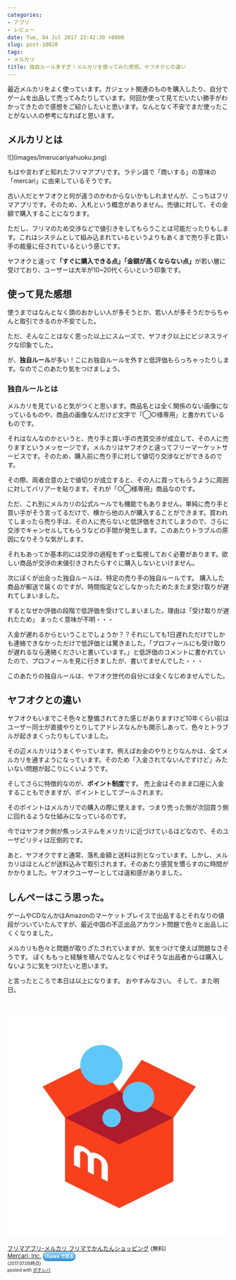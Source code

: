 ```yaml
---
categories:
- アプリ
- レビュー
date: Tue, 04 Jul 2017 23:42:30 +0000
slug: post-10828
tags:
- メルカリ
title: 独自ルール多すぎ！メルカリを使ってみた感想。ヤフオクとの違い
---
```


最近メルカリをよく使っています。ガジェット関連のものを購入したり、自分でゲームを出品して売ってみたりしています。何回か使って見てだいたい勝手がわかってきたので感想をご紹介したいと思います。なんとなく不安でまだ使ったことがない人の参考になればと思います。<!--more-->
<h2>メルカリとは</h2>
![](images/Imerucariyahuoku.png)

もはや言わずと知れたフリマアプリです。ラテン語で「商いする」の意味の「mercari」に由来しているそうです。

古い人だとヤフオクと何が違うのかわからないかもしれませんが、こっちはフリマアプリです。そのため、入札という概念がありません。売値に対して、その金額で購入することになります。

ただし、フリマのため交渉などで値引きをしてもらうことは可能だったりもします。これはシステムとして組み込まれているというよりもあくまで売り手と買い手の裁量に任されているという感じです。

ヤフオクと違って<strong>「すぐに購入できる点」</strong><strong>「金額が高くならない点」</strong>が若い層に受けており、ユーザーは大半が10~20代くらいという印象です。
<h2>使って見た感想</h2>
使うまではなんとなく頭のおかしい人が多そうとか、若い人が多そうだからちゃんと取引できるのか不安でした。

ただ、そんなことはなく思った以上にスムーズで、ヤフオク以上にビジネスライクな印象でした。

が、<strong>独自ルール</strong>が多い！こにお独自ルールを外すと低評価もらっちゃったりします。なのでこのあたり気をつけましょう。
<h3>独自ルールとは</h3>
メルカリを見ていると気がつくと思います。商品名とは全く関係のない画像になっているものや、商品の画像なんだけど文字で「◯○様専用」と書かれているものです。

それはなんなのかというと、売り手と買い手の売買交渉が成立して、その人に売りますというメッセージです。メルカリはヤフオクと違ってフリーマーケットサービスです。そのため、購入前に売り手に対して値切り交渉などができるのです。

その際、両者合意の上で値切りが成立すると、その人に買ってもらうように周囲に対してバリアーを貼ります。それが「○◯様専用」商品なのです。

ただ、これ別にメルカリの公式ルールでも機能でもありません。単純に売り手と買い手がそう言ってるだけで、横から他の人が購入することができます。買われてしまったら売り手は、その人に売らないと低評価をされてしまうので、さらに交渉でキャンセルしてもらうなどの手間が発生します。このあたりトラブルの原因になりそうな気がします。

それもあってか基本的には交渉の過程をずっと監視しておく必要があります。欲しい商品が交渉の末値引きされたらすぐに購入しないといけません。

次にぼくが出会った独自ルールは、特定の売り手の独自ルールです。
購入した商品が郵送で届くのですが、時間指定などしなかったためたまたま受け取りが遅れてしまいました。

するとなぜか評価の段階で低評価を受けてしまいました。理由は「受け取りが遅れたため」
まったく意味が不明・・・

入金が遅れるからということでしょうか？？それにしても1日遅れただけでしかも連絡できなかっただけで低評価とは驚きました。「プロフィールにも受け取りが遅れるなら連絡くださいと書いています。」と低評価のコメントに書かれていたので、プロフィールを見に行きましたが、書いてませんでした・・・

このあたりの独自ルールは、ヤフオク世代の自分には全くなじめませんでした。
<h2>ヤフオクとの違い</h2>
ヤフオクもいまでこそ色々と整備されてきた感じがありますけど10年くらい前はユーザー同士が直接やりとりしてアドレスなんかも開示しあって、色々とトラブルが起きまくったりもしていました。

その辺メルカリはうまくやっています。例えばお金のやりとりなんかは、全てメルカリを通すようになっています。そのため「入金されてないんですけど」みたいない問題が起こりにくいようです。

そしてさらに特徴的なのが、<strong>ポイント制度</strong>です。
売上金はそのまま口座に入金することもできますが、ポイントとしてプールされます。

そのポイントはメルカリでの購入の際に使えます。つまり売った側が次回買う側に回れるような仕組みになっているのです。

今ではヤフオク側が焦っシステムをメリカリに近づけているほどなので、そのユーザビリティは圧倒的です。

あと、ヤフオクですと通常、落札金額と送料は別となっています。しかし、メルカリはほとんどが送料込みで取引されます。そのあたり感覚を慣らすのに時間がかかりました。ヤフオクユーザーとしては違和感がありました。
<h2>しんぺーはこう思った。</h2>
ゲームやCDなんかはAmazonのマーケットプレイスで出品するとそれなりの値段がついていたんですが、最近中国の不正出品アカウント問題で色々と出品しにくくなりました。

メルカリも色々と問題が取りざたされていますが、気をつけて使えば問題なさそうです。
ぼくももっと経験を積んでなんとなくやばそうな出品者からは購入しないように気をつけたいと思います。

と言ったところで本日は以上になります。
おやすみなさい。
そして、また明日。
<div class="pochireba" style="text-align: left; font-size: small; padding: 20px 0; /zoom: 1; overflow: hidden;">

<a href="https://itunes.apple.com/jp/app/%E3%83%95%E3%83%AA%E3%83%9E%E3%82%A2%E3%83%97%E3%83%AA-%E3%83%A1%E3%83%AB%E3%82%AB%E3%83%AA-%E3%83%95%E3%83%AA%E3%83%9E%E3%81%A7%E3%81%8B%E3%82%93%E3%81%9F%E3%82%93%E3%82%B7%E3%83%A7%E3%83%83%E3%83%94%E3%83%B3%E3%82%B0/id667861049?mt=8&amp;uo=4&amp;at=11ld5P" target="_blank" rel="noopener">![](images/512x512bb.jpg)</a>
<div class="pochi_info" style="text-align: left; /zoom: 1; overflow: hidden;">
<div class="pochi_name"><a href="https://itunes.apple.com/jp/app/%E3%83%95%E3%83%AA%E3%83%9E%E3%82%A2%E3%83%97%E3%83%AA-%E3%83%A1%E3%83%AB%E3%82%AB%E3%83%AA-%E3%83%95%E3%83%AA%E3%83%9E%E3%81%A7%E3%81%8B%E3%82%93%E3%81%9F%E3%82%93%E3%82%B7%E3%83%A7%E3%83%83%E3%83%94%E3%83%B3%E3%82%B0/id667861049?mt=8&amp;uo=4&amp;at=11ld5P" target="_blank" rel="noopener">フリマアプリ-メルカリ フリマでかんたんショッピング</a> (無料)</div>
<div class="pochi_seller"><a href="https://itunes.apple.com/jp/developer/mercari-inc/id667861052?uo=4&amp;at=11ld5P" target="_blank" rel="noopener">Mercari, Inc.</a> <a style="width: 100px; color: #ffffff; background: -webkit-gradient(linear, 100% 0%, 100% 100%, from(rgba(85,182,237,0.5)), to(rgba(41,140,218,1))); font-size: 10px; font-weight: bold; text-align: center; display: inline; text-decoration: none; border: 0px; padding: 5px; border-radius: 10px; white-space: nowrap;" href="https://itunes.apple.com/jp/app/%E3%83%95%E3%83%AA%E3%83%9E%E3%82%A2%E3%83%97%E3%83%AA-%E3%83%A1%E3%83%AB%E3%82%AB%E3%83%AA-%E3%83%95%E3%83%AA%E3%83%9E%E3%81%A7%E3%81%8B%E3%82%93%E3%81%9F%E3%82%93%E3%82%B7%E3%83%A7%E3%83%83%E3%83%94%E3%83%B3%E3%82%B0/id667861049?mt=8&amp;uo=4&amp;at=11ld5P" target="_blank" rel="noopener">iTunes で見る</a></div>
<div class="pochi_time" style="font-size: x-small; display: inline;">(2017.07.05時点)</div>
<div class="pochi_post" style="font-size: x-small;">posted with <a href="http://pochireba.com" target="_blank" rel="nofollow noopener">ポチレバ</a></div>
</div>
<div class="booklink-footer" style="clear: left;"></div>
</div>